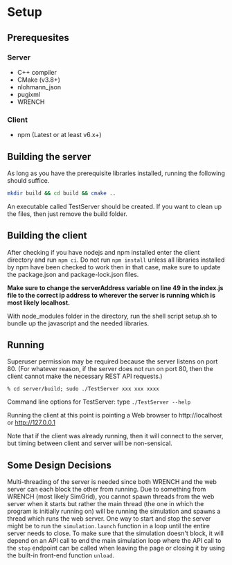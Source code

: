 # Setup
## Prerequesites
### Server
* C++ compiler
* CMake (v3.8+)
* nlohmann_json
* pugixml
* WRENCH
### Client
* npm (Latest or at least v6.x+)

## Building the server
As long as you have the prerequisite libraries installed, running the following should suffice.
```bash
mkdir build && cd build && cmake ..
```
An executable called TestServer should be created.
If you want to clean up the files, then just remove the build folder.

## Building the client
After checking if you have nodejs and npm installed enter the client directory and run `npm ci`. Do not run `npm install` unless all libraries installed by npm have been checked to work then in that case, make sure to update the package.json and package-lock.json files.  
  
**Make sure to change the serverAddress variable on line 49 in the index.js file to the correct ip address to wherever the server is running which is most likely localhost.**
  
With node_modules folder in the directory, run the shell script setup.sh to bundle up the javascript and the needed libraries.

## Running

Superuser permission may be required because the server listens on port 80. (For whatever reason, if the server does not run on port 80, then the client cannot make the necessary REST API requests.)


```
% cd server/build; sudo ./TestServer xxx xxx xxxx
```
Command line options for TestServer: type `./TestServer --help`

Running the client at this point is pointing a Web browser to http://localhost or http://127.0.0.1

Note that if the client was already running, then it will connect to the server, but timing between client and server will be non-sensical. 

## Some Design Decisions

Multi-threading of the server is needed since both WRENCH and the web server can each block the other from running. Due to something from WRENCH (most likely SimGrid), you cannot spawn threads from the web server when it starts but rather the main thread (the one in which the program is initially running on) will be running the simulation and spawns a thread which runs the web server. One way to start and stop the server might be to run the `simulation.launch` function in a loop until the entire server needs to close. To make sure that the simulation doesn't block, it will depend on an API call to end the main simulation loop where the API call to the `stop` endpoint can be called when leaving the page or closing it by using the built-in front-end function `unload`.
